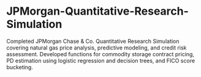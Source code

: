 # JPMorgan-Quantitative-Research-Simulation
Completed JPMorgan Chase &amp; Co. Quantitative Research Simulation covering natural gas price analysis, predictive modeling, and credit risk assessment. Developed functions for commodity storage contract pricing, PD estimation using logistic regression and decision trees, and FICO score bucketing.
